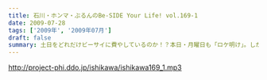 ```yaml
---
title: 石川・ホンマ・ぶるんのBe-SIDE Your Life! vol.169-1
date: 2009-07-28
tags: ['2009年', '2009年07月']
draft: false
summary: 土日をどれだけビーサイに費やしているのか！？本日・月曜日も「ロケ明け」。しかも禁断の果実の内容が「ほぼ」明かになっております！！！NAMAE
---
```


http://project-phi.ddo.jp/ishikawa/ishikawa169_1.mp3

